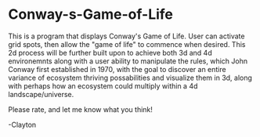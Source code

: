 # Conway-s-Game-of-Life
This is a program that displays Conway's Game of Life. User can activate grid spots, then allow the "game of life" to commence when desired. This 2d process will be further built upon to achieve both 3d and 4d environemnts along with a user ability to manipulate the rules, which John Conway first established in 1970, with the goal to discover an entire variance of ecosystem thriving possabilities and visualize them in 3d, along with perhaps how an ecosystem could multiply within a 4d landscape/universe. 

Please rate, and let me know what you think!

-Clayton 
